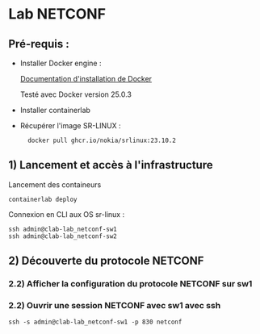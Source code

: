 # Lab NETCONF


## Pré-requis :

* Installer Docker engine :

    [Documentation d'installation de Docker](https://docs.docker.com/engine/install/ubuntu/)

    Testé avec Docker version 25.0.3

* Installer containerlab



* Récupérer l'image SR-LINUX :

        docker pull ghcr.io/nokia/srlinux:23.10.2

## 1) Lancement et accès à l'infrastructure

Lancement des containeurs

    containerlab deploy

Connexion en CLI aux OS sr-linux :

    ssh admin@clab-lab_netconf-sw1
    ssh admin@clab-lab_netconf-sw2

## 2) Découverte du protocole NETCONF

### 2.2) Afficher la configuration du protocole NETCONF sur sw1

### 2.2) Ouvrir une session NETCONF avec sw1 avec ssh

    ssh -s admin@clab-lab_netconf-sw1 -p 830 netconf